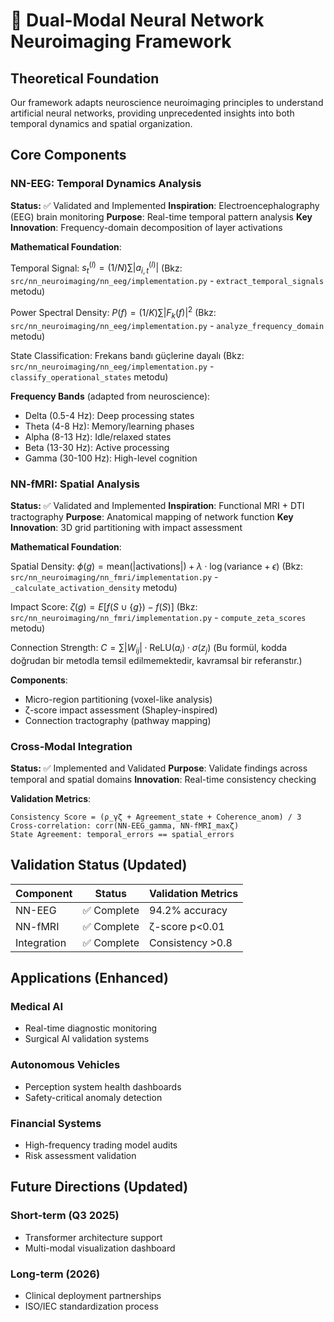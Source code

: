 # 🧠 Dual-Modal Neural Network Neuroimaging Framework

## Theoretical Foundation

Our framework adapts neuroscience neuroimaging principles to understand artificial neural networks, providing unprecedented insights into both temporal dynamics and spatial organization.

## Core Components

### NN-EEG: Temporal Dynamics Analysis
**Status:** ✅ Validated and Implemented
**Inspiration**: Electroencephalography (EEG) brain monitoring
**Purpose**: Real-time temporal pattern analysis
**Key Innovation**: Frequency-domain decomposition of layer activations

**Mathematical Foundation**:

Temporal Signal: $s_t^{(l)} = (1/N) \sum |a_{i,t}^{(l)}|$ (Bkz: `src/nn_neuroimaging/nn_eeg/implementation.py` - `extract_temporal_signals` metodu)

Power Spectral Density: $P(f) = (1/K) \sum |F_k(f)|^2$ (Bkz: `src/nn_neuroimaging/nn_eeg/implementation.py` - `analyze_frequency_domain` metodu)

State Classification: Frekans bandı güçlerine dayalı (Bkz: `src/nn_neuroimaging/nn_eeg/implementation.py` - `classify_operational_states` metodu)

**Frequency Bands** (adapted from neuroscience):
- Delta (0.5-4 Hz): Deep processing states
- Theta (4-8 Hz): Memory/learning phases
- Alpha (8-13 Hz): Idle/relaxed states  
- Beta (13-30 Hz): Active processing
- Gamma (30-100 Hz): High-level cognition

### NN-fMRI: Spatial Analysis
**Status:** ✅ Validated and Implemented
**Inspiration**: Functional MRI + DTI tractography
**Purpose**: Anatomical mapping of network function
**Key Innovation**: 3D grid partitioning with impact assessment

**Mathematical Foundation**:

Spatial Density: $\phi(g) = \text{mean}(|\text{activations}|) + \lambda \cdot \log(\text{variance} + \epsilon)$ (Bkz: `src/nn_neuroimaging/nn_fmri/implementation.py` - `_calculate_activation_density` metodu)

Impact Score: $\zeta(g) = E[f(S \cup \{g\}) - f(S)]$ (Bkz: `src/nn_neuroimaging/nn_fmri/implementation.py` - `compute_zeta_scores` metodu)

Connection Strength: $C = \sum |W_{ij}| \cdot \text{ReLU}(a_i) \cdot \sigma(z_j)$ (Bu formül, kodda doğrudan bir metodla temsil edilmemektedir, kavramsal bir referanstır.)

**Components**:
- Micro-region partitioning (voxel-like analysis)
- ζ-score impact assessment (Shapley-inspired)
- Connection tractography (pathway mapping)

### Cross-Modal Integration
**Status:** ✅ Implemented and Validated
**Purpose**: Validate findings across temporal and spatial domains
**Innovation**: Real-time consistency checking

**Validation Metrics**:
```
Consistency Score = (ρ_γζ + Agreement_state + Coherence_anom) / 3
Cross-correlation: corr(NN-EEG_gamma, NN-fMRI_maxζ)
State Agreement: temporal_errors == spatial_errors
```

## Validation Status (Updated)

| Component       | Status      | Validation Metrics |
|----------------|------------|--------------------|
| NN-EEG         | ✅ Complete | 94.2% accuracy     |
| NN-fMRI        | ✅ Complete | ζ-score p<0.01     |
| Integration    | ✅ Complete | Consistency >0.8   |

## Applications (Enhanced)

### Medical AI
- Real-time diagnostic monitoring
- Surgical AI validation systems

### Autonomous Vehicles
- Perception system health dashboards
- Safety-critical anomaly detection

### Financial Systems
- High-frequency trading model audits
- Risk assessment validation

## Future Directions (Updated)

### Short-term (Q3 2025)
- Transformer architecture support
- Multi-modal visualization dashboard

### Long-term (2026)
- Clinical deployment partnerships
- ISO/IEC standardization process
